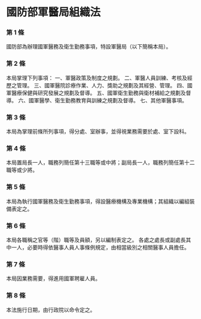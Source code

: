 # 國防部軍醫局組織法

### 第 1 條

國防部為辦理國軍醫務及衛生勤務事項，特設軍醫局（以下簡稱本局）。

### 第 2 條

本局掌理下列事項：
一、軍醫政策及制度之規劃。
二、軍醫人員訓練、考核及經歷之管理。
三、國軍醫院診療作業、人力、獎助之規劃及其經營、管理。
四、國軍醫療保健與研究發展之規劃及督導。
五、國軍衛生勤務與衛材補給之規劃及督導。
六、國軍醫學、衛生勤務教育與訓練之規劃及督導。
七、其他軍醫事項。

### 第 3 條

本局為掌理前條所列事項，得分處、室辦事，並得視業務需要於處、室下設科。

### 第 4 條

本局置局長一人，職務列簡任第十三職等或中將；副局長一人，職務列簡任第十二職等或少將。

### 第 5 條

本局為執行國軍醫務及衛生勤務事項，得設醫療機構及專業機構；其組織以編組裝備表定之。

### 第 6 條

本局各職稱之官等（階）職等及員額，另以編制表定之。
各處之處長或副處長其中一人，必要時得依醫事人員人事條例規定，由相當級別之相關醫事人員擔任。

### 第 7 條

本局因業務需要，得進用國軍聘雇人員。

### 第 8 條

本法施行日期，由行政院以命令定之。
